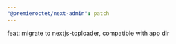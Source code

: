 ```yaml
---
"@premieroctet/next-admin": patch
---
```


feat: migrate to nextjs-toploader, compatible with app dir
